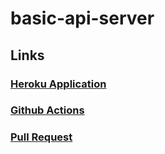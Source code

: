 # basic-api-server

## Links
### [Heroku Application](https://hadeel-basic-api-server.herokuapp.com/)
### [Github Actions](https://github.com/hadeel999/basic-api-server/actions)
### [Pull Request](https://github.com/hadeel999/basic-api-server/pull/1)
